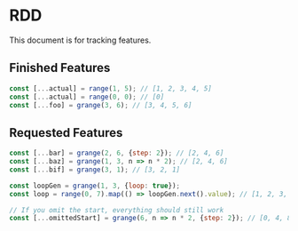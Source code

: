 # RDD

This document is for tracking features.


## Finished Features

```js
const [...actual] = range(1, 5); // [1, 2, 3, 4, 5]
const [...actual] = range(0, 0); // [0]
const [...foo] = grange(3, 6); // [3, 4, 5, 6]
```


## Requested Features
```js
const [...bar] = grange(2, 6, {step: 2}); // [2, 4, 6]
const [...baz] = grange(1, 3, n => n * 2); // [2, 4, 6]
const [...bif] = grange(3, 1); // [3, 2, 1]

const loopGen = grange(1, 3, {loop: true});
const loop = range(0, 7).map(() => loopGen.next().value); // [1, 2, 3, 1, 2, 3, 1, 2]

// If you omit the start, everything should still work
const [...omittedStart] = grange(6, n => n * 2, {step: 2}); // [0, 4, 8, 12]
```
